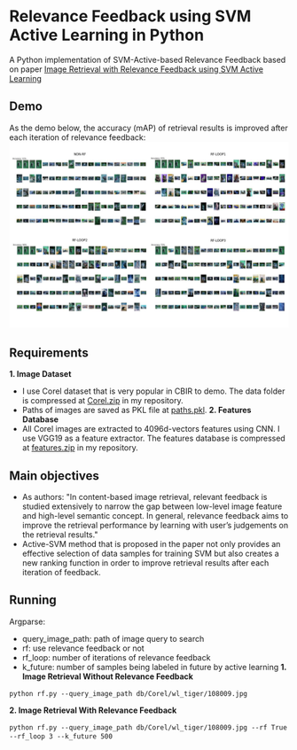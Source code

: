 # Relevance Feedback using SVM Active Learning in Python

A Python implementation of SVM-Active-based Relevance Feedback based on paper [Image Retrieval with Relevance Feedback using SVM Active Learning](https://www.researchgate.net/publication/316508249_Image_Retrieval_with_Relevance_Feedback_using_SVM_Active_Learning)

## Demo
As the demo below, the accuracy (mAP) of retrieval results is improved after each iteration of relevance feedback:
![demo](plot_git/demo.jpg)

## Requirements
**1. Image Dataset**
- I use Corel dataset that is very popular in CBIR to demo. The data folder is compressed at [Corel.zip](https://github.com/HoangPham3003/SVM-Active-Learning-for-Relevance-Feedback/blob/main/db/Corel.zip) in my repository.
- Paths of images are saved as PKL file at [paths.pkl](https://github.com/HoangPham3003/SVM-Active-Learning-for-Relevance-Feedback/blob/main/db/features/paths.pkl).
**2. Features Database**
- All Corel images are extracted to 4096d-vectors features using CNN. I use VGG19 as a feature extractor. The features database is compressed at [features.zip](https://github.com/HoangPham3003/SVM-Active-Learning-for-Relevance-Feedback/blob/main/db/features/features.zip) in my repository.

## Main objectives
- As authors: "In content-based image retrieval, relevant feedback is studied extensively to narrow the gap between low-level image feature and high-level semantic concept. In general, relevance feedback aims to improve the retrieval performance by learning with user’s judgements on the retrieval results."
- Active-SVM method that is proposed in the paper not only provides an effective selection of data samples for training SVM but also creates a new ranking function in order to improve retrieval results after each iteration of feedback.

## Running
Argparse:
- query_image_path: path of image query to search
- rf: use relevance feedback or not
- rf_loop: number of iterations of relevance feedback
- k_future: number of samples being labeled in future by active learning
**1. Image Retrieval Without Relevance Feedback**
``` shell
python rf.py --query_image_path db/Corel/wl_tiger/108009.jpg
```
**2. Image Retrieval With Relevance Feedback**
``` shell
python rf.py --query_image_path db/Corel/wl_tiger/108009.jpg --rf True --rf_loop 3 --k_future 500
```
